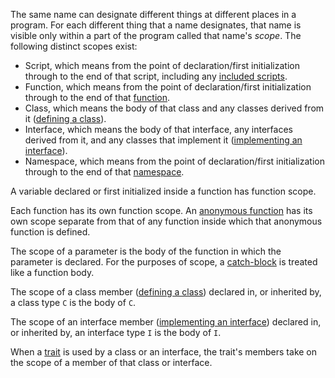 The same name can designate different things at different places in a program. For each different thing that a name
designates, that name is visible only within a part of the program called that name's *scope*.  The following distinct scopes exist:
-   Script, which means from the point of declaration/first initialization through to the end of that script,
including any [included scripts](script-inclusion.md).
-   Function, which means from the point of declaration/first initialization through to the end of that
[function](../functions/defining-a-function).
-   Class, which means the body of that class and any classes derived from it ([defining a class](../classes/defining-a-basic-class.md)).
-   Interface, which means the body of that interface, any interfaces derived from it, and any classes that implement it
([implementing an interface](../classes/implementing-an-interface.md)).
-   Namespace, which means from the point of declaration/first initialization through to the end of that
[namespace](../source-code-fundamentals/namespaces.md).

A variable declared or first initialized inside a function has function scope.

Each function has its own function scope. An [anonymous function](../functions/anonymous-functions.md) has its own scope
separate from that of any function inside which that anonymous function is defined.

The scope of a parameter is the body of the function in which the parameter is declared. For the purposes of scope, a
[catch-block](../statements/try.md) is treated like a function body.

The scope of a class member ([defining a class](../classes/defining-a-basic-class.md)) declared in, or inherited by, a class type `C` is
the body of `C`.

The scope of an interface member ([implementing an interface](../classes/implementing-an-interface.md)) declared in, or inherited by, an interface
type `I` is the body of `I`.

When a [trait](../classes/using-a-trait.md) is used by a class or an interface, the trait's members take on the scope of a
member of that class or interface.
